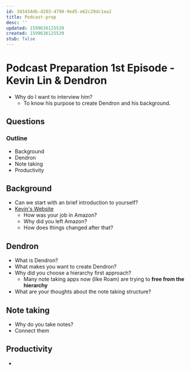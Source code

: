```yaml
---
id: 393434db-d203-4790-9ed5-e62c29dc1ea2
title: Podcast-prep
desc: ''
updated: 1599636125539
created: 1599636125539
stub: false
---
```


# Podcast Preparation 1st Episode - Kevin Lin & Dendron
- Why do I want to interview him? 
  - To know his purpose to create Dendron and his background.

## Questions
### Outline
  - Background
  - Dendron
  - Note taking
  - Productivity 

## Background
- Can we start with an brief introduction to yourself?
- [Kevin's Website](https://www.kevinslin.com/)
  - How was your job in Amazon? 
  - Why did you left Amazon?   
  - How does things changed after that?

## Dendron
- What is Dendron?
- What makes you want to create Dendron?
- Why did you choose a hierarchy first approach?
  - Many note taking apps now (like Roam) are trying to **free from the hierarchy**
- What are your thoughts about the note taking structure?

## Note taking
- Why do you take notes?
- Connect them

## Productivity
- 